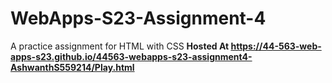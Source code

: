 # WebApps-S23-Assignment-4
A practice assignment for HTML with CSS
<b>
Hosted At https://44-563-web-apps-s23.github.io/44563-webapps-s23-assignment4-AshwanthS559214/Play.html
</b>